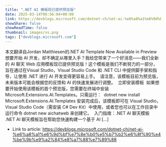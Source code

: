 ```yaml
---
title: ".NET AI 模板现已提供预览版"
date: 2025-03-14T06:56:04+00:00
link: https://devblogs.microsoft.com/dotnet-ch/net-ai-%e6%a8%a1%e6%9d%bf%e7%8e%b0%e5%b7%b2%e6%8f%90%e4%be%9b%e9%a2%84%e8%a7%88%e7%89%88
showShare: false
showReadTime: false
thumbnail: images/vs.png
tags: ["devblogs.microsoft.com"]
---
```

本文翻译自Jordan Matthiesen的.NET AI Template Now Available in Preview 想要开始 AI 开发，却不确定从哪里入手？我给您带来了一个好消息——我们全新的 AI 聊天 Web 应用模板现已提供预览版！这个模板是我们不断努力的一部分，旨在通过在Visual Studio，Visual Studio Code 和 .NET CLI 中提供脚手架和指导，让使用 .NET 进行 AI 开发变得更容易上手。  请注意，该模板目前为预览版，未来版本可能会根据您的反馈和 AI 的快速发展进行调整。  立即安装模板  如果想要开始使用该模板的首个预览版，您需要在终端中安装 Microsoft.Extensions.AI.Templates。只需运行：  dotnet new install Microsoft.Extensions.AI.Templates 安装完成后，该模板即可在 Visual Studio，Visual Studio Code（需安装 C# Dev Kit）中使用，或者您也可以在工作目录中运行命令 dotnet new aichatweb 来创建它。  入门指南：.NET AI 聊天模板  .NET AI 聊天模板旨在帮助您快速构建一个基于 AI […]

- Link to article: https://devblogs.microsoft.com/dotnet-ch/net-ai-%e6%a8%a1%e6%9d%bf%e7%8e%b0%e5%b7%b2%e6%8f%90%e4%be%9b%e9%a2%84%e8%a7%88%e7%89%88